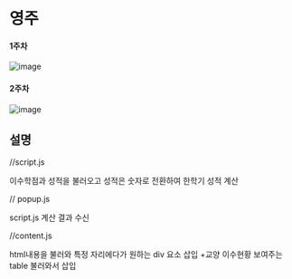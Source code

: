 # 영주
#### 1주차
![image](https://github.com/plz-graduate/Intro-Extension/assets/124170300/88267747-f301-4650-86ca-245d192355c3)

#### 2주차
![image](https://github.com/plz-graduate/Intro-Extension/assets/124170300/2370b4a5-912a-48f5-b7cc-054fe1894885)

## 설명

//script.js


이수학점과 성적을 불러오고
성적은 숫자로 전환하여
한학기 성적 계산

// popup.js


script.js 계산 결과 수신

//content.js 

html내용을 불러와 특정 자리에다가 원하는 div 요소 삽입
+교양 이수현황 보여주는 table 불러와서 삽입
